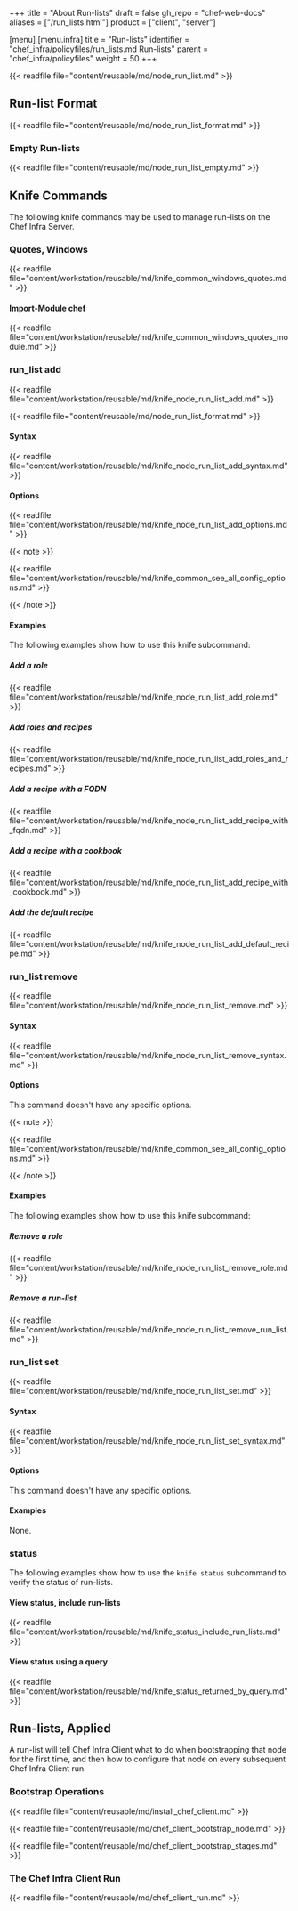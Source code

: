 +++
title = "About Run-lists"
draft = false
gh_repo = "chef-web-docs"
aliases = ["/run_lists.html"]
product = ["client", "server"]

[menu]
  [menu.infra]
    title = "Run-lists"
    identifier = "chef_infra/policyfiles/run_lists.md Run-lists"
    parent = "chef_infra/policyfiles"
    weight = 50
+++
<!-- markdownlint-disable-file MD024 -->
{{< readfile file="content/reusable/md/node_run_list.md" >}}

## Run-list Format

{{< readfile file="content/reusable/md/node_run_list_format.md" >}}

### Empty Run-lists

{{< readfile file="content/reusable/md/node_run_list_empty.md" >}}

## Knife Commands

The following knife commands may be used to manage run-lists on the Chef
Infra Server.

### Quotes, Windows

{{< readfile file="content/workstation/reusable/md/knife_common_windows_quotes.md" >}}

#### Import-Module chef

{{< readfile file="content/workstation/reusable/md/knife_common_windows_quotes_module.md" >}}

### run_list add

{{< readfile file="content/workstation/reusable/md/knife_node_run_list_add.md" >}}

{{< readfile file="content/reusable/md/node_run_list_format.md" >}}

#### Syntax

{{< readfile file="content/workstation/reusable/md/knife_node_run_list_add_syntax.md" >}}

#### Options

{{< readfile file="content/workstation/reusable/md/knife_node_run_list_add_options.md" >}}

{{< note >}}

{{< readfile file="content/workstation/reusable/md/knife_common_see_all_config_options.md" >}}

{{< /note >}}

#### Examples

The following examples show how to use this knife subcommand:

##### Add a role

{{< readfile file="content/workstation/reusable/md/knife_node_run_list_add_role.md" >}}

##### Add roles and recipes

{{< readfile file="content/workstation/reusable/md/knife_node_run_list_add_roles_and_recipes.md" >}}

##### Add a recipe with a FQDN

{{< readfile file="content/workstation/reusable/md/knife_node_run_list_add_recipe_with_fqdn.md" >}}

##### Add a recipe with a cookbook

{{< readfile file="content/workstation/reusable/md/knife_node_run_list_add_recipe_with_cookbook.md" >}}

##### Add the default recipe

{{< readfile file="content/workstation/reusable/md/knife_node_run_list_add_default_recipe.md" >}}

### run_list remove

{{< readfile file="content/workstation/reusable/md/knife_node_run_list_remove.md" >}}

#### Syntax

{{< readfile file="content/workstation/reusable/md/knife_node_run_list_remove_syntax.md" >}}

#### Options

This command doesn't have any specific options.

{{< note >}}

{{< readfile file="content/workstation/reusable/md/knife_common_see_all_config_options.md" >}}

{{< /note >}}

#### Examples

The following examples show how to use this knife subcommand:

##### Remove a role

{{< readfile file="content/workstation/reusable/md/knife_node_run_list_remove_role.md" >}}

##### Remove a run-list

{{< readfile file="content/workstation/reusable/md/knife_node_run_list_remove_run_list.md" >}}

### run_list set

{{< readfile file="content/workstation/reusable/md/knife_node_run_list_set.md" >}}

#### Syntax

{{< readfile file="content/workstation/reusable/md/knife_node_run_list_set_syntax.md" >}}

#### Options

This command doesn't have any specific options.

#### Examples

None.

### status

The following examples show how to use the `knife status` subcommand to
verify the status of run-lists.

#### View status, include run-lists

{{< readfile file="content/workstation/reusable/md/knife_status_include_run_lists.md" >}}

#### View status using a query

{{< readfile file="content/workstation/reusable/md/knife_status_returned_by_query.md" >}}

## Run-lists, Applied

A run-list will tell Chef Infra Client what to do when bootstrapping
that node for the first time, and then how to configure that node on
every subsequent Chef Infra Client run.

### Bootstrap Operations

{{< readfile file="content/reusable/md/install_chef_client.md" >}}

{{< readfile file="content/reusable/md/chef_client_bootstrap_node.md" >}}

{{< readfile file="content/reusable/md/chef_client_bootstrap_stages.md" >}}

### The Chef Infra Client Run

{{< readfile file="content/reusable/md/chef_client_run.md" >}}
